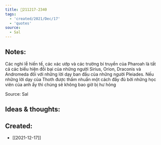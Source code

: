 ```yaml
---
title: 💬211217-2340
tags:
  - 'created/2021/Dec/17'
  - 'quotes'
source:
  - Sal
---
```


## Notes:
Các nghi lễ hiến tế, các xác ướp và các trường bí truyền của Pharoah là tất cả các biểu hiện đồi bại của những người Sirius, Orion, Draconis và Andromeda đối với những lời dạy ban đầu của những người Pleiades. Nếu những lời dạy của Thoth được thấm nhuần một cách đầy đủ bởi những học viên của anh ấy thì chúng sẽ không bao giờ bị hư hỏng

Source: Sal

## Ideas & thoughts:

## Created:
- [[2021-12-17]]
